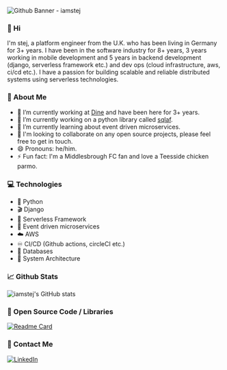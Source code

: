 
![Github Banner - iamstej](https://user-images.githubusercontent.com/4919148/191558062-3480e437-f863-46a0-98b9-feaf0e63a529.png)


### 👋 Hi

I'm stej, a platform engineer from the U.K. who has been living in Germany for 3+ years. I have been in the software industry for 8+ years, 3 years working in mobile development and 5 years in backend development (django, serverless framework etc.) and dev ops (cloud infrastructure, aws, ci/cd etc.). I have a passion for building scalable and reliable distributed systems using serverless technologies. 

### 🙋 About Me

- 🔭 I’m currently working at [Dine](https://dines.co.uk) and have been here for 3+ years.
- 🚀 I’m currently working on a python library called [sqlaf](https://github.com/iamstej/sqlaf).
- 🌱 I’m currently learning about event driven microservices.
- 🤝 I'm looking to collaborate on any open source projects, please feel free to get in touch.
- 😄 Pronouns: he/him.
- ⚡ Fun fact: I'm a Middlesbrough FC fan and love a Teesside chicken parmo.

### 💻 Technologies

- 🐍 Python
- 🎬 Django
- 🌌 Serverless Framework
- 🧠 Event driven microservices
- ☁️ AWS
- ♾ CI/CD (Github actions, circleCI etc.)
- 💾 Databases
- 🌇 System Architecture

### 📈 Github Stats

![iamstej's GitHub stats](https://github-readme-stats.vercel.app/api?username=iamstej&count_private=true&show_icons=true&theme=dracula&hide=issues,contribs)

### 🤗 Open Source Code / Libraries

[![Readme Card](https://github-readme-stats.vercel.app/api/pin/?username=iamstej&repo=sqlaf&theme=dracula)](https://github.com/iamstej/sqlaf)

### 🤝 Contact Me

[![LinkedIn](https://img.shields.io/badge/LinkedIn-0077B5?style=for-the-badge&logo=linkedin&logoColor=white)](https://www.linkedin.com/in/stej/)
